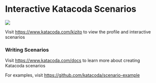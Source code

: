 # Interactive Katacoda Scenarios

[![](http://shields.katacoda.com/katacoda/kizito/count.svg)](https://www.katacoda.com/kizito "Get your profile on Katacoda.com")

Visit https://www.katacoda.com/kizito to view the profile and interactive scenarios

### Writing Scenarios
Visit https://www.katacoda.com/docs to learn more about creating Katacoda scenarios

For examples, visit https://github.com/katacoda/scenario-example
